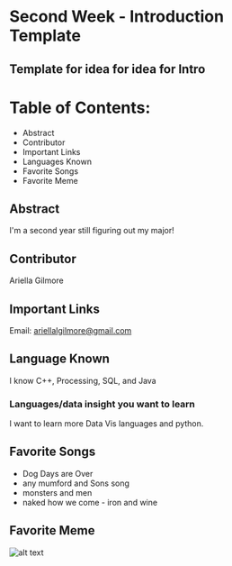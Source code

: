 # Second Week - Introduction Template
## Template for idea for idea for Intro
# Table of Contents:
* Abstract
* Contributor
* Important Links
* Languages Known
* Favorite Songs
* Favorite Meme
## Abstract
I'm a second year still figuring out my major!
## Contributor
Ariella Gilmore
## Important Links
Email: ariellalgilmore@gmail.com
## Language Known
I know C++, Processing, SQL, and Java
### Languages/data insight you want to learn
I want to learn more Data Vis languages and python. 
## Favorite Songs
* Dog Days are Over
* any mumford and Sons song
* monsters and men
* naked how we come - iron and wine
## Favorite Meme
![alt text](https://pics.onsizzle.com/rain-drop-drop-top-chihuahua-fell-into-the-sauce-pot-11804716.png "Logo Title Text 1")
